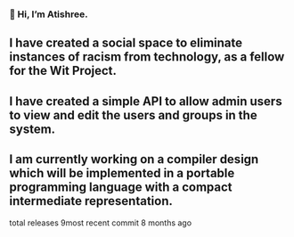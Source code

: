 ### 👋 Hi, I’m Atishree.
## I have created a social space to eliminate instances of racism from technology, as a fellow for the Wit Project.
## I have created a simple API to allow admin users to view and edit the users and groups in the system.
## I am currently working on a compiler design which will be implemented in a portable programming language with a compact intermediate representation.
total releases 9most recent commit 8 months ago
<!---
TishweeMahjong/TishweeMahjong is a ✨ special ✨ repository because its `README.md` (this file) appears on your GitHub profile.
You can click the Preview link to take a look at your changes.
--->
 
